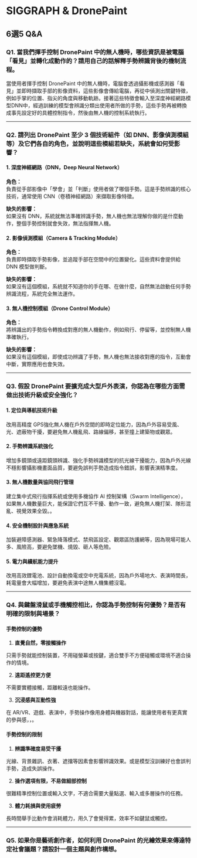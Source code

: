 # SIGGRAPH & DronePaint
## 6選5 Q&A
### Q1. 當我們揮手控制 DronePaint 中的無人機時，哪些資訊是被電腦「看見」並轉化成動作的？請用自己的話解釋手勢辨識背後的機制流程。
當使用者揮手控制 DronePaint 中的無人機時，電腦會透過攝影機或感測器「看見」並即時擷取手部的影像資料，這些影像會傳給電腦，再從中偵測出關鍵特徵，例如手掌的位置、指尖的角度與移動軌跡。接著這些特徵會輸入至深度神經網路模型DNN中，經過訓練的模型會辨識分類出使用者所做的手勢，這些手勢再被轉換成事先設定好的具體控制指令，然後由無人機的控制系統執行。

---
### Q2. 請列出 DronePaint 至少 3 個技術組件（如 DNN、影像偵測模組等）及它們各自的角色，並說明這些模組若缺失，系統會如何受影響？
#### 1. 深度神經網路（DNN，Deep Neural Network）
**角色：**  
負責從手部影像中「學會」並「判斷」使用者做了哪個手勢。這是手勢辨識的核心技術，通常使用 CNN（卷積神經網路）來擷取影像特徵。

**缺失的影響：**  
如果沒有 DNN，系統就無法準確辨識手勢，無人機也無法理解你做的是什麼動作，整個手勢控制就會失效，無法指揮無人機。

#### 2. 影像偵測模組（Camera & Tracking Module）
**角色：**  
負責即時擷取手勢影像，並追蹤手部在空間中的位置變化。這些資料會提供給 DNN 模型做判斷。

**缺失的影響：**  
如果沒有這個模組，系統就不知道你的手在哪、在做什麼，自然無法啟動任何手勢辨識流程，系統完全無法運作。

#### 3. 無人機控制模組（Drone Control Module）  
**角色：**  
將辨識出的手勢指令轉換成對應的無人機動作，例如飛行、停留等，並控制無人機準確執行。

**缺失的影響：**  
如果沒有這個模組，即使成功辨識了手勢，無人機也無法接收對應的指令，互動會中斷，實際應用也會失效。

---
### Q3. 假設 DronePaint 要擴充成大型戶外表演，你認為在哪些方面需做出技術升級或安全強化？
#### 1. 定位與導航技術升級
改用高精度 GPS強化無人機在戶外空間的即時定位能力，因為戶外容易受風、光、遮蔽物干擾，要避免無人機亂飛、路線偏移，甚至撞上建築物或觀眾。

#### 2. 手勢辨識系統強化
增加多鏡頭或遠距鏡頭辨識、強化手勢辨識模型的抗光線干擾能力，因為戶外光線不穩影響攝影機畫面品質，要避免誤判手勢造成指令錯誤，影響表演精準度。

#### 3. 無人機數量與協同飛行管理
建立集中式飛行指揮系統或使用多機協作 AI 控制架構（Swarm Intelligence），如果無人機數量巨大，能保證它們互不干擾、動作一致，避免無人機打架、隊形混亂、視覺效果全毀。。

#### 4. 安全機制設計與應急系統
加裝避障感測器、緊急降落模式、禁飛區設定、觀眾區防護網等，因為現場可能人多、風險高，要避免墜機、燒毀、砸人等危險。

#### 5. 電力與續航能力提升
改用高效鋰電池、設計自動換電或空中充電系統，因為戶外場地大、表演時間長，耗電量會大幅增加，要避免表演中途無人機集體沒電。

---
### Q4. 與鍵盤滑鼠或手機觸控相比，你認為手勢控制有何優勢？是否有明確的限制與場景？
#### 手勢控制的優勢
1. **直覺自然，零接觸操作**
   
只需手勢就能控制裝置，不用碰螢幕或按鍵，適合雙手不方便碰觸或環境不適合操作的情境。

2. **遠距遙控更方便**
   
不需要實體接觸，距離較遠也能操作。

3. **沉浸感與互動性強**
   
在 AR/VR、遊戲、表演中，手勢操作像用身體與機器對話，能讓使用者有更真實的參與感，，。

#### 手勢控制的限制
1. **辨識準確度易受干擾**
   
光線、背景雜訊、衣著、遮擋等因素會影響辨識效果。或是模型沒訓練好也會誤判手勢，造成失誤操作。

2. **操作選項有限，不易做細部控制**
   
很難精準控制位置或輸入文字，不適合需要大量點選、輸入或多層操作的任務。

3. **體力耗損與使用疲勞**
   
長時間舉手比動作會消耗體力，用久了會覺得累，效率不如鍵鼠或觸控。

---
### Q5. 如果你是藝術創作者，如何利用 DronePaint 的光繪效果來傳達特定社會議題？請設計一個主題與創作構想。
